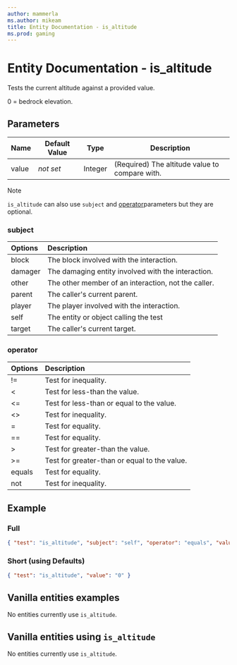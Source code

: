 ```yaml
---
author: mammerla
ms.author: mikeam
title: Entity Documentation - is_altitude
ms.prod: gaming
---
```


# Entity Documentation - is_altitude

Tests the current altitude against a provided value.

0 = bedrock elevation.

## Parameters

|Name |Default Value  |Type  |Description  |
|---------|---------|---------|---------|
|value |*not set* |Integer |(Required) The altitude value to compare with. |

>[!Note]
>`is_altitude` can also use `subject` and [operator](../Definitions/NestedTables/operator.md)parameters but they are optional.

### subject

| Options| Description |
|:-----------|:-----------|
| block| The block involved with the interaction. |
| damager| The damaging entity involved with the interaction. |
| other| The other member of an interaction, not the caller. |
| parent| The caller's current parent. |
| player| The player involved with the interaction. |
| self| The entity or object calling the test |
| target| The caller's current target. |

### operator

| Options| Description |
|:-----------|:-----------|
| !=| Test for inequality. |
| <| Test for less-than the value. |
| <=| Test for less-than or equal to the value. |
| <>| Test for inequality. |
| =| Test for equality. |
| ==| Test for equality. |
| >| Test for greater-than the value. |
| >=| Test for greater-than or equal to the value. |
| equals| Test for equality. |
| not| Test for inequality. |

## Example

### Full

```json
{ "test": "is_altitude", "subject": "self", "operator": "equals", "value": "0" }
```

### Short (using Defaults)

```json
{ "test": "is_altitude", "value": "0" }
```

## Vanilla entities examples

No entities currently use `is_altitude`.

## Vanilla entities using `is_altitude`

No entities currently use `is_altitude`.
